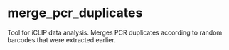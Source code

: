 # merge_pcr_duplicates
Tool for iCLIP data analysis. Merges PCR duplicates according to random barcodes that were extracted earlier.
